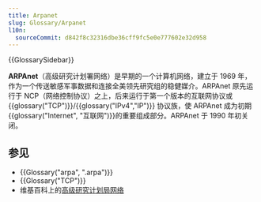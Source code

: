 ```yaml
---
title: Arpanet
slug: Glossary/Arpanet
l10n:
  sourceCommit: d842f8c32316dbe36cff9fc5e0e777602e32d958
---
```


{{GlossarySidebar}}

**ARPAnet**（高级研究计划署网络）是早期的一个计算机网络，建立于 1969 年，作为一个传送敏感军事数据和连接全美领先研究组的稳健媒介。ARPAnet 原先运行于 NCP（网络控制协议）之上，后来运行于第一个版本的互联网协议或 {{glossary("TCP")}}/{{glossary("IPv4","IP")}} 协议族，使 ARPAnet 成为初期{{glossary("Internet", "互联网")}}的重要组成部分。ARPAnet 于 1990 年初关闭。

## 参见

- {{Glossary("arpa", ".arpa")}}
- {{Glossary("TCP")}}
- 维基百科上的[高级研究计划局网络](https://zh.wikipedia.org/wiki/ARPANET)
